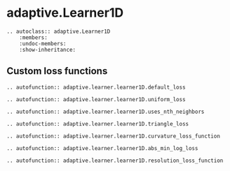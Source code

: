 # adaptive.Learner1D

```{eval-rst}
.. autoclass:: adaptive.Learner1D
    :members:
    :undoc-members:
    :show-inheritance:

```

## Custom loss functions

```{eval-rst}
.. autofunction:: adaptive.learner.learner1D.default_loss
```

```{eval-rst}
.. autofunction:: adaptive.learner.learner1D.uniform_loss
```

```{eval-rst}
.. autofunction:: adaptive.learner.learner1D.uses_nth_neighbors
```

```{eval-rst}
.. autofunction:: adaptive.learner.learner1D.triangle_loss
```

```{eval-rst}
.. autofunction:: adaptive.learner.learner1D.curvature_loss_function
```

```{eval-rst}
.. autofunction:: adaptive.learner.learner1D.abs_min_log_loss
```

```{eval-rst}
.. autofunction:: adaptive.learner.learner1D.resolution_loss_function
```
